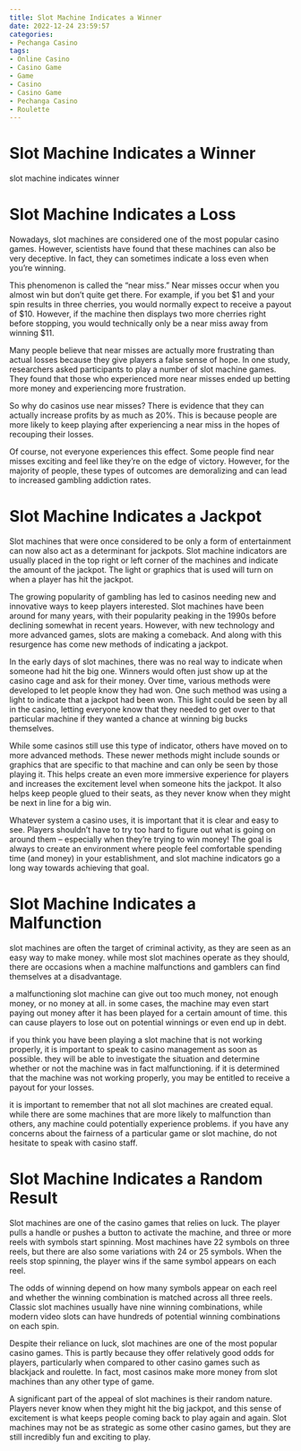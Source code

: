 ```yaml
---
title: Slot Machine Indicates a Winner
date: 2022-12-24 23:59:57
categories:
- Pechanga Casino
tags:
- Online Casino
- Casino Game
- Game
- Casino
- Casino Game
- Pechanga Casino
- Roulette
---
```



#  Slot Machine Indicates a Winner

slot
machine
indicates
winner

#  Slot Machine Indicates a Loss

Nowadays, slot machines are considered one of the most popular casino games. However, scientists have found that these machines can also be very deceptive. In fact, they can sometimes indicate a loss even when you’re winning.

This phenomenon is called the “near miss.” Near misses occur when you almost win but don’t quite get there. For example, if you bet $1 and your spin results in three cherries, you would normally expect to receive a payout of $10. However, if the machine then displays two more cherries right before stopping, you would technically only be a near miss away from winning $11.

Many people believe that near misses are actually more frustrating than actual losses because they give players a false sense of hope. In one study, researchers asked participants to play a number of slot machine games. They found that those who experienced more near misses ended up betting more money and experiencing more frustration.

So why do casinos use near misses? There is evidence that they can actually increase profits by as much as 20%. This is because people are more likely to keep playing after experiencing a near miss in the hopes of recouping their losses.

Of course, not everyone experiences this effect. Some people find near misses exciting and feel like they’re on the edge of victory. However, for the majority of people, these types of outcomes are demoralizing and can lead to increased gambling addiction rates.

#  Slot Machine Indicates a Jackpot

Slot machines that were once considered to be only a form of entertainment can now also act as a determinant for jackpots. Slot machine indicators are usually placed in the top right or left corner of the machines and indicate the amount of the jackpot. The light or graphics that is used will turn on when a player has hit the jackpot.

The growing popularity of gambling has led to casinos needing new and innovative ways to keep players interested. Slot machines have been around for many years, with their popularity peaking in the 1990s before declining somewhat in recent years. However, with new technology and more advanced games, slots are making a comeback. And along with this resurgence has come new methods of indicating a jackpot.

In the early days of slot machines, there was no real way to indicate when someone had hit the big one. Winners would often just show up at the casino cage and ask for their money. Over time, various methods were developed to let people know they had won. One such method was using a light to indicate that a jackpot had been won. This light could be seen by all in the casino, letting everyone know that they needed to get over to that particular machine if they wanted a chance at winning big bucks themselves.

While some casinos still use this type of indicator, others have moved on to more advanced methods. These newer methods might include sounds or graphics that are specific to that machine and can only be seen by those playing it. This helps create an even more immersive experience for players and increases the excitement level when someone hits the jackpot. It also helps keep people glued to their seats, as they never know when they might be next in line for a big win.

Whatever system a casino uses, it is important that it is clear and easy to see. Players shouldn’t have to try too hard to figure out what is going on around them – especially when they’re trying to win money! The goal is always to create an environment where people feel comfortable spending time (and money) in your establishment, and slot machine indicators go a long way towards achieving that goal.

#  Slot Machine Indicates a Malfunction

slot machines are often the target of criminal activity, as they are seen as an easy way to make money. while most slot machines operate as they should, there are occasions when a machine malfunctions and gamblers can find themselves at a disadvantage.

a malfunctioning slot machine can give out too much money, not enough money, or no money at all. in some cases, the machine may even start paying out money after it has been played for a certain amount of time. this can cause players to lose out on potential winnings or even end up in debt.

if you think you have been playing a slot machine that is not working properly, it is important to speak to casino management as soon as possible. they will be able to investigate the situation and determine whether or not the machine was in fact malfunctioning. if it is determined that the machine was not working properly, you may be entitled to receive a payout for your losses.

it is important to remember that not all slot machines are created equal. while there are some machines that are more likely to malfunction than others, any machine could potentially experience problems. if you have any concerns about the fairness of a particular game or slot machine, do not hesitate to speak with casino staff.

#   Slot Machine Indicates a Random Result

Slot machines are one of the casino games that relies on luck. The player pulls a handle or pushes a button to activate the machine, and three or more reels with symbols start spinning. Most machines have 22 symbols on three reels, but there are also some variations with 24 or 25 symbols. When the reels stop spinning, the player wins if the same symbol appears on each reel.

The odds of winning depend on how many symbols appear on each reel and whether the winning combination is matched across all three reels. Classic slot machines usually have nine winning combinations, while modern video slots can have hundreds of potential winning combinations on each spin.

Despite their reliance on luck, slot machines are one of the most popular casino games. This is partly because they offer relatively good odds for players, particularly when compared to other casino games such as blackjack and roulette. In fact, most casinos make more money from slot machines than any other type of game.

A significant part of the appeal of slot machines is their random nature. Players never know when they might hit the big jackpot, and this sense of excitement is what keeps people coming back to play again and again. Slot machines may not be as strategic as some other casino games, but they are still incredibly fun and exciting to play.
